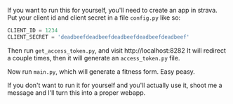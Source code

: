 If you want to run this for yourself, you'll need to create an app in strava.
Put your client id and client secret in a file `config.py` like so:

```python
CLIENT_ID = 1234
CLIENT_SECRET = 'deadbeefdeadbeefdeadbeefdeadbeefdeadbeef'
```

Then run `get_access_token.py`, and visit http://localhost:8282
It will redirect a couple times, then it will generate an `access_token.py` file.

Now run `main.py`, which will generate a fitness form. Easy peasy.

If you don't want to run it for yourself and you'll actually use it, shoot me a message and I'll turn this into a proper webapp.
